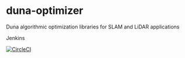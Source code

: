 # duna-optimizer
Duna algorithmic optimization libraries for SLAM and LiDAR applications

Jenkins

[![CircleCI](https://circleci.com/gh/Marcus-D-Forte/duna-optimizator/tree/main.svg?style=svg)](https://circleci.com/gh/Marcus-D-Forte/duna-optimizator/tree/main)
